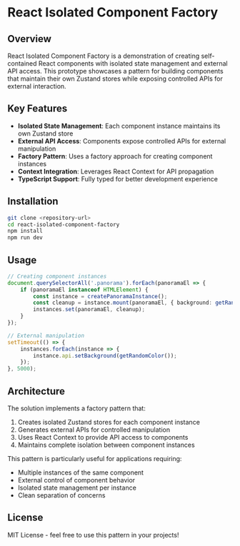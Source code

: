 # React Isolated Component Factory

## Overview

React Isolated Component Factory is a demonstration of creating self-contained React components with isolated state management and external API access. This prototype showcases a pattern for building components that maintain their own Zustand stores while exposing controlled APIs for external interaction.

## Key Features

- **Isolated State Management**: Each component instance maintains its own Zustand store
- **External API Access**: Components expose controlled APIs for external manipulation
- **Factory Pattern**: Uses a factory approach for creating component instances
- **Context Integration**: Leverages React Context for API propagation
- **TypeScript Support**: Fully typed for better development experience

## Installation

```bash
git clone <repository-url>
cd react-isolated-component-factory
npm install
npm run dev
```

## Usage

```typescript
// Creating component instances
document.querySelectorAll('.panorama').forEach(panoramaEl => {
    if (panoramaEl instanceof HTMLElement) {
        const instance = createPanoramaInstance();           
        const cleanup = instance.mount(panoramaEl, { background: getRandomColor() });
        instances.set(panoramaEl, cleanup);
    }
});

// External manipulation
setTimeout(() => {
    instances.forEach(instance => {
        instance.api.setBackground(getRandomColor());
    });
}, 5000);
```

## Architecture

The solution implements a factory pattern that:
1. Creates isolated Zustand stores for each component instance
2. Generates external APIs for controlled manipulation
3. Uses React Context to provide API access to components
4. Maintains complete isolation between component instances

This pattern is particularly useful for applications requiring:
- Multiple instances of the same component
- External control of component behavior
- Isolated state management per instance
- Clean separation of concerns

## License

MIT License - feel free to use this pattern in your projects!